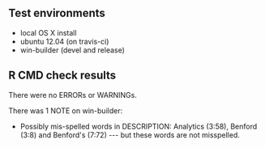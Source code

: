 ## Test environments
* local OS X install
* ubuntu 12.04 (on travis-ci)
* win-builder (devel and release)

## R CMD check results
There were no ERRORs or WARNINGs.

There was 1 NOTE on win-builder:

* Possibly mis-spelled words in DESCRIPTION: Analytics (3:58), Benford (3:8) and Benford's (7:72) --- but these words are not misspelled.